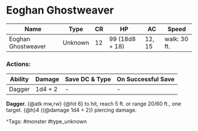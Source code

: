 # Eoghan Ghostweaver

| Name | Type | CR | HP | AC | Speed |
|------|------|----|----|----|-------|
| Eoghan Ghostweaver | Unknown | 12 | 99 (18d8 + 18) | 12, 15 | walk: 30 ft. |

### Actions:

| Ability | Damage | Save DC & Type | On Successful Save |
|---------|--------|----------------|--------------------|
| Dagger | 1d4 + 2 | - | - |


**Dagger.** {@atk mw,rw} {@hit 6} to hit, reach 5 ft. or range 20/60 ft., one target. {@h}4 ({@damage 1d4 + 2}) piercing damage.

^Tags: #monster #type_unknown
